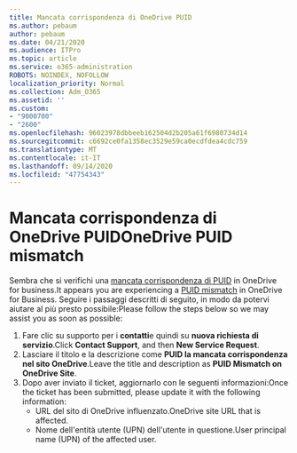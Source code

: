 ```yaml
---
title: Mancata corrispondenza di OneDrive PUID
ms.author: pebaum
author: pebaum
ms.date: 04/21/2020
ms.audience: ITPro
ms.topic: article
ms.service: o365-administration
ROBOTS: NOINDEX, NOFOLLOW
localization_priority: Normal
ms.collection: Adm_O365
ms.assetid: ''
ms.custom:
- "9000700"
- "2600"
ms.openlocfilehash: 96023978dbbeeb162504d2b205a61f6980734d14
ms.sourcegitcommit: c6692ce0fa1358ec3529e59ca0ecdfdea4cdc759
ms.translationtype: MT
ms.contentlocale: it-IT
ms.lasthandoff: 09/14/2020
ms.locfileid: "47754343"
---
```

# <a name="onedrive-puid-mismatch"></a><span data-ttu-id="0d764-102">Mancata corrispondenza di OneDrive PUID</span><span class="sxs-lookup"><span data-stu-id="0d764-102">OneDrive PUID mismatch</span></span>
<span data-ttu-id="0d764-103">Sembra che si verifichi una [mancata corrispondenza di PUID](https://docs.microsoft.com/sharepoint/support/administration/access-denied-or-need-permission-error-sharepoint-online-or-onedrive-for-business#when-accessing-a-onedrive-site) in OneDrive for business.</span><span class="sxs-lookup"><span data-stu-id="0d764-103">It appears you are experiencing a [PUID mismatch](https://docs.microsoft.com/sharepoint/support/administration/access-denied-or-need-permission-error-sharepoint-online-or-onedrive-for-business#when-accessing-a-onedrive-site) in OneDrive for Business.</span></span> <span data-ttu-id="0d764-104">Seguire i passaggi descritti di seguito, in modo da potervi aiutare al più presto possibile:</span><span class="sxs-lookup"><span data-stu-id="0d764-104">Please follow the steps below so we may assist you as soon as possible:</span></span>

1. <span data-ttu-id="0d764-105">Fare clic su supporto per i **contatti**e quindi su **nuova richiesta di servizio**.</span><span class="sxs-lookup"><span data-stu-id="0d764-105">Click **Contact Support**, and then **New Service Request**.</span></span>
2. <span data-ttu-id="0d764-106">Lasciare il titolo e la descrizione come **PUID la mancata corrispondenza nel sito OneDrive**.</span><span class="sxs-lookup"><span data-stu-id="0d764-106">Leave the title and description as **PUID Mismatch on OneDrive Site**.</span></span>
3. <span data-ttu-id="0d764-107">Dopo aver inviato il ticket, aggiornarlo con le seguenti informazioni:</span><span class="sxs-lookup"><span data-stu-id="0d764-107">Once the ticket has been submitted, please update it with the following information:</span></span>
    - <span data-ttu-id="0d764-108">URL del sito di OneDrive influenzato.</span><span class="sxs-lookup"><span data-stu-id="0d764-108">OneDrive site URL that is affected.</span></span>
    - <span data-ttu-id="0d764-109">Nome dell'entità utente (UPN) dell'utente in questione.</span><span class="sxs-lookup"><span data-stu-id="0d764-109">User principal name (UPN) of the affected user.</span></span>



